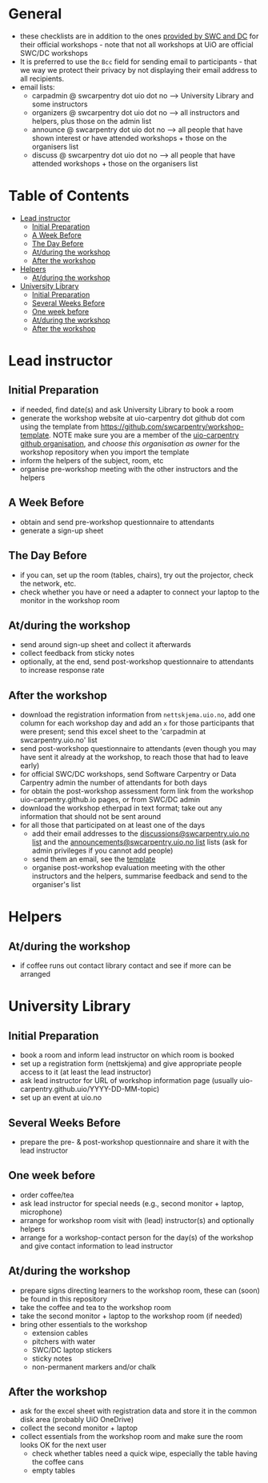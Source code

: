 # General

* these checklists are in addition to the ones [provided by SWC and DC](http://software-carpentry.org/workshops/operations/) for their official workshops - note that not all workshops at UiO are official SWC/DC workshops
* It is preferred to use the `Bcc` field for sending email to participants - that we way we protect their privacy by not displaying their email address to all recipients.
* email lists:
  * carpadmin @ swcarpentry dot uio dot no --> University Library and some instructors
  * organizers @ swcarpentry dot uio dot no --> all instructors and helpers, plus those on the admin list
  * announce @ swcarpentry dot uio dot no --> all people that have shown interest or have attended workshops + those on the organisers list
  * discuss @ swcarpentry dot uio dot no --> all people that have attended workshops + those on the organisers list

Table of Contents
=================

  * [Lead instructor](#lead-instructor)
    * [Initial Preparation](#initial-preparation)
    * [A Week Before](#a-week-before)
    * [The Day Before](#the-day-before)
    * [At/during the workshop](#atduring-the-workshop)
    * [After the workshop](#after-the-workshop)
  * [Helpers](#helpers)
    * [At/during the workshop](#atduring-the-workshop-1)
  * [University Library](#university-library)
    * [Initial Preparation](#initial-preparation-1)
    * [Several Weeks Before](#several-weeks-before)
    * [One week before](#one-week-before)
    * [At/during the workshop](#atduring-the-workshop-2)
    * [After the workshop](#after-the-workshop-1)


# Lead instructor

## Initial Preparation

* if needed, find date(s) and ask University Library to book a room
* generate the workshop website at uio-carpentry dot github dot com using the template from https://github.com/swcarpentry/workshop-template. NOTE make sure you are a member of the [uio-carpentry github organisation](https://github.com/orgs/uio-carpentry/people), and *choose this organisation as owner* for the workshop repository when you import the template
* inform the helpers of the subject, room, etc
* organise pre-workshop meeting with the other instructors and the helpers

## A Week Before

* obtain and send pre-workshop questionnaire to attendants
* generate a sign-up sheet

## The Day Before

* if you can, set up the room (tables, chairs), try out the projector, check the network, etc.
* check whether you have or need a adapter to connect your laptop to the monitor in the workshop room

## At/during the workshop

* send around sign-up sheet and collect it afterwards
* collect feedback from sticky notes
* optionally, at the end, send post-workshop questionnaire to attendants to increase response rate

## After the workshop

* download the registration information from `nettskjema.uio.no`, add one column for each workshop day and add an `x` for those participants that were present; send this excel sheet to the 'carpadmin at swcarpentry.uio.no' list
* send post-workshop questionnaire to attendants (even though you may have sent it already at the workshop, to reach those that had to leave early)
* for official SWC/DC workshops, send Software Carpentry or Data Carpentry admin the number of attendants for both days
* for obtain the post-workshop assessment form link from the workshop uio-carpentry.github.io pages, or from SWC/DC admin
* download the workshop etherpad in text format; take out any information that should not be sent around
* for all those that participated on at least one of the days
  * add their email addresses to the [discussions@swcarpentry.uio.no list](https://sympa.uio.no/swcarpentry.uio.no/review/discussions) and the [announcements@swcarpentry.uio.no list](https://sympa.uio.no/swcarpentry.uio.no/review/announcements) lists (ask for admin privileges if you cannot add people)
  * send them an email, see the [template](post_workshop_email_template.md)
  * organise post-workshop evaluation meeting with the other instructors and the helpers, summarise feedback and send to the organiser's list

# Helpers

## At/during the workshop

* if coffee runs out contact library contact and see if more can be arranged

# University Library

## Initial Preparation

* book a room and inform lead instructor on which room is booked
* set up a registration form (nettskjema) and give appropriate people access to it (at least the lead instructor)
* ask lead instructor for URL of workshop information page (usually uio-carpentry.github.uio/YYYY-DD-MM-topic)
* set up an event at uio.no

## Several Weeks Before

* prepare the pre- & post-workshop questionnaire and share it with the lead instructor

## One week before

* order coffee/tea
* ask lead instructor for special needs (e.g., second monitor + laptop, microphone)
* arrange for workshop room visit with (lead) instructor(s) and optionally helpers
* arrange for a workshop-contact person for the day(s) of the workshop and give contact information to lead instructor

## At/during the workshop

* prepare signs directing learners to the workshop room, these can (soon) be found in this repository
* take the coffee and tea to the workshop room
* take the second monitor + laptop to the workshop room (if needed)
* bring other essentials to the workshop
   * extension cables
   * pitchers with water
   * SWC/DC laptop stickers
   * sticky notes
   * non-permanent markers and/or chalk
   
## After the workshop

* ask for the excel sheet with registration data and store it in the common disk area (probably UiO OneDrive)
* collect the second monitor + laptop
* collect essentials from the workshop room and make sure the room looks OK for the next user
   * check whether tables need a quick wipe, especially the table having the coffee cans
   * empty tables


